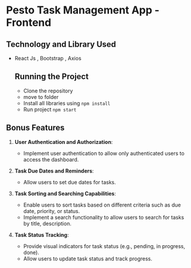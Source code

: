 # Pesto Task Management App - Frontend

## Technology and Library Used
- React Js , Bootstrap , Axios

  ## Running the Project
  - Clone the repository
  - move to folder
  - Install all libraries using `npm install`
  - Run project `npm start`

## Bonus Features

1. **User Authentication and Authorization**:
   - Implement user authentication to allow only authenticated users to access the dashboard.

2. **Task Due Dates and Reminders**:
   - Allow users to set due dates for tasks.

3. **Task Sorting and Searching Capabilities**:
   - Enable users to sort tasks based on different criteria such as due date, priority, or status.
   - Implement a search functionality to allow users to search for tasks by title, description.

4. **Task Status Tracking**:
   - Provide visual indicators for task status (e.g., pending, in progress, done).
   - Allow users to update task status and track progress.

